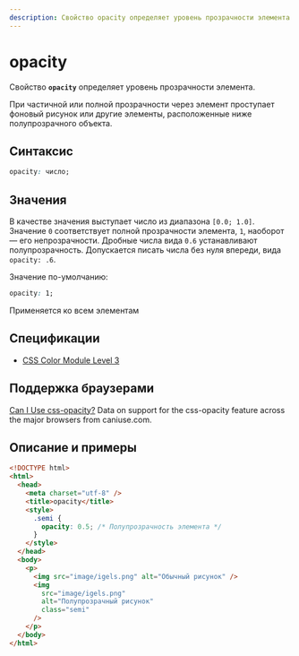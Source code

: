 ```yaml
---
description: Свойство opacity определяет уровень прозрачности элемента
---
```


# opacity

Свойство **`opacity`** определяет уровень прозрачности элемента.

При частичной или полной прозрачности через элемент проступает фоновый рисунок или другие элементы, расположенные ниже полупрозрачного объекта.

## Синтаксис

```css
opacity: число;
```

## Значения

В качестве значения выступает число из диапазона `[0.0; 1.0]`. Значение `0` соответствует полной прозрачности элемента, `1`, наоборот — его непрозрачности. Дробные числа вида `0.6` устанавливают полупрозрачность. Допускается писать числа без нуля впереди, вида `opacity: .6`.

Значение по-умолчанию:

```css
opacity: 1;
```

Применяется ко всем элементам

## Спецификации

- [CSS Color Module Level 3](http://dev.w3.org/csswg/css3-color/#propdef-opacity)

## Поддержка браузерами

<p class="ciu_embed" data-feature="css-opacity" data-periods="future_1,current,past_1,past_2">
  <a href="http://caniuse.com/#feat=css-opacity">Can I Use css-opacity?</a> Data on support for the css-opacity feature across the major browsers from caniuse.com.
</p>

## Описание и примеры

```html
<!DOCTYPE html>
<html>
  <head>
    <meta charset="utf-8" />
    <title>opacity</title>
    <style>
      .semi {
        opacity: 0.5; /* Полупрозрачность элемента */
      }
    </style>
  </head>
  <body>
    <p>
      <img src="image/igels.png" alt="Обычный рисунок" />
      <img
        src="image/igels.png"
        alt="Полупрозрачный рисунок"
        class="semi"
      />
    </p>
  </body>
</html>
```
